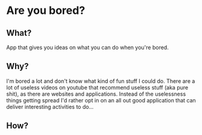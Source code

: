# Are you bored?

## What?

App that gives you ideas on what you can do when you're bored.

## Why?

I'm bored a lot and don't know what kind of fun stuff I could do. There are a lot of useless videos on youtube that recommend useless stuff (aka pure shit), as there are websites and applications. Instead of the uselessness things getting spread I'd rather opt in on an all out good application that can deliver interesting activities to do... 

## How?
